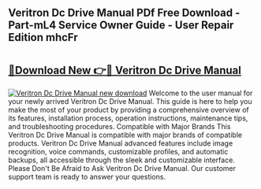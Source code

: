 ## Veritron Dc Drive Manual PDf Free Download - Part-mL4 Service Owner Guide - User Repair Edition mhcFr

# <h2><a href="http://bc68620.oget.top/?id=Veritron+Dc+Drive+Manual">🔗Download New 👉🔴 Veritron Dc Drive Manual</a></h2>

[![Veritron Dc Drive Manual new download](https://i.imgur.com/5g1atiW.png)](http://bc68620.oget.top/?id=Veritron+Dc+Drive+Manual)
Welcome to the user manual for your newly arrived Veritron Dc Drive Manual. This guide is here to help you make the most of your product by providing a comprehensive overview of its features, installation process, operation instructions, maintenance tips, and troubleshooting procedures. Compatible with Major Brands This Veritron Dc Drive Manual is compatible with major brands of compatible products. Veritron Dc Drive Manual advanced features include image recognition, voice commands, customizable profiles, and automatic backups, all accessible through the sleek and customizable interface. Please Don't Be Afraid to Ask Veritron Dc Drive Manual. Our customer support team is ready to answer your questions.
